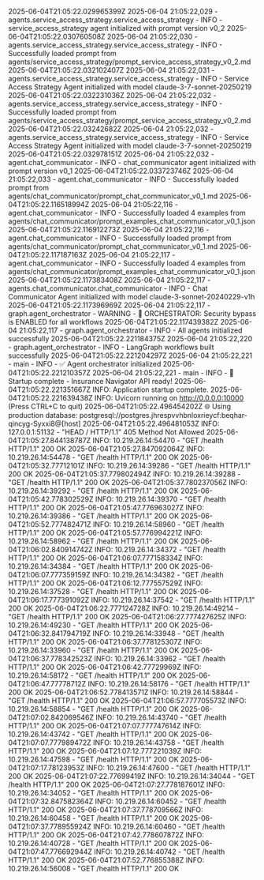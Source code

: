 2025-06-04T21:05:22.029965399Z 2025-06-04 21:05:22,029 - agents.service_access_strategy.service_access_strategy - INFO - service_access_strategy agent initialized with prompt version v0_2
2025-06-04T21:05:22.030760508Z 2025-06-04 21:05:22,030 - agents.service_access_strategy.service_access_strategy - INFO - Successfully loaded prompt from agents/service_access_strategy/prompt_service_access_strategy_v0_2.md
2025-06-04T21:05:22.032102407Z 2025-06-04 21:05:22,031 - agents.service_access_strategy.service_access_strategy - INFO - Service Access Strategy Agent initialized with model claude-3-7-sonnet-20250219
2025-06-04T21:05:22.032231036Z 2025-06-04 21:05:22,032 - agents.service_access_strategy.service_access_strategy - INFO - Successfully loaded prompt from agents/service_access_strategy/prompt_service_access_strategy_v0_2.md
2025-06-04T21:05:22.03242682Z 2025-06-04 21:05:22,032 - agents.service_access_strategy.service_access_strategy - INFO - Service Access Strategy Agent initialized with model claude-3-7-sonnet-20250219
2025-06-04T21:05:22.032978151Z 2025-06-04 21:05:22,032 - agent.chat_communicator - INFO - chat_communicator agent initialized with prompt version v0_1
2025-06-04T21:05:22.033723746Z 2025-06-04 21:05:22,033 - agent.chat_communicator - INFO - Successfully loaded prompt from agents/chat_communicator/prompt_chat_communicator_v0_1.md
2025-06-04T21:05:22.116518994Z 2025-06-04 21:05:22,116 - agent.chat_communicator - INFO - Successfully loaded 4 examples from agents/chat_communicator/prompt_examples_chat_communicator_v0_1.json
2025-06-04T21:05:22.116912273Z 2025-06-04 21:05:22,116 - agent.chat_communicator - INFO - Successfully loaded prompt from agents/chat_communicator/prompt_chat_communicator_v0_1.md
2025-06-04T21:05:22.117187163Z 2025-06-04 21:05:22,117 - agent.chat_communicator - INFO - Successfully loaded 4 examples from agents/chat_communicator/prompt_examples_chat_communicator_v0_1.json
2025-06-04T21:05:22.117383408Z 2025-06-04 21:05:22,117 - agents.chat_communicator.chat_communicator - INFO - Chat Communicator Agent initialized with model claude-3-sonnet-20240229-v1h
2025-06-04T21:05:22.117396969Z 2025-06-04 21:05:22,117 - graph.agent_orchestrator - WARNING - 🚫 ORCHESTRATOR: Security bypass is ENABLED for all workflows
2025-06-04T21:05:22.117439382Z 2025-06-04 21:05:22,117 - graph.agent_orchestrator - INFO - All agents initialized successfully
2025-06-04T21:05:22.221184375Z 2025-06-04 21:05:22,220 - graph.agent_orchestrator - INFO - LangGraph workflows built successfully
2025-06-04T21:05:22.221204297Z 2025-06-04 21:05:22,221 - main - INFO - ✅ Agent orchestrator initialized
2025-06-04T21:05:22.221210357Z 2025-06-04 21:05:22,221 - main - INFO - 🎉 Startup complete - Insurance Navigator API ready!
2025-06-04T21:05:22.221351667Z INFO:     Application startup complete.
2025-06-04T21:05:22.221639438Z INFO:     Uvicorn running on http://0.0.0.0:10000 (Press CTRL+C to quit)
2025-06-04T21:05:22.496454202Z 🌐 Using production database: postgresql://postgres.jhrespvvhbnloxrieycf:beqhar-qincyg-Syxxi8@[host]
2025-06-04T21:05:22.496481053Z INFO:     127.0.0.1:51132 - "HEAD / HTTP/1.1" 405 Method Not Allowed
2025-06-04T21:05:27.844138787Z INFO:     10.219.26.14:54470 - "GET /health HTTP/1.1" 200 OK
2025-06-04T21:05:27.847092064Z INFO:     10.219.26.14:54478 - "GET /health HTTP/1.1" 200 OK
2025-06-04T21:05:32.77712101Z INFO:     10.219.26.14:39286 - "GET /health HTTP/1.1" 200 OK
2025-06-04T21:05:37.779802494Z INFO:     10.219.26.14:39288 - "GET /health HTTP/1.1" 200 OK
2025-06-04T21:05:37.780237056Z INFO:     10.219.26.14:39292 - "GET /health HTTP/1.1" 200 OK
2025-06-04T21:05:42.778302529Z INFO:     10.219.26.14:39370 - "GET /health HTTP/1.1" 200 OK
2025-06-04T21:05:47.776963027Z INFO:     10.219.26.14:39386 - "GET /health HTTP/1.1" 200 OK
2025-06-04T21:05:52.777482471Z INFO:     10.219.26.14:58960 - "GET /health HTTP/1.1" 200 OK
2025-06-04T21:05:57.776994221Z INFO:     10.219.26.14:58962 - "GET /health HTTP/1.1" 200 OK
2025-06-04T21:06:02.840914742Z INFO:     10.219.26.14:34372 - "GET /health HTTP/1.1" 200 OK
2025-06-04T21:06:07.777158334Z INFO:     10.219.26.14:34384 - "GET /health HTTP/1.1" 200 OK
2025-06-04T21:06:07.777359159Z INFO:     10.219.26.14:34382 - "GET /health HTTP/1.1" 200 OK
2025-06-04T21:06:12.777557529Z INFO:     10.219.26.14:37528 - "GET /health HTTP/1.1" 200 OK
2025-06-04T21:06:17.777391092Z INFO:     10.219.26.14:37542 - "GET /health HTTP/1.1" 200 OK
2025-06-04T21:06:22.777124728Z INFO:     10.219.26.14:49214 - "GET /health HTTP/1.1" 200 OK
2025-06-04T21:06:27.777427625Z INFO:     10.219.26.14:49230 - "GET /health HTTP/1.1" 200 OK
2025-06-04T21:06:32.841794719Z INFO:     10.219.26.14:33948 - "GET /health HTTP/1.1" 200 OK
2025-06-04T21:06:37.778125307Z INFO:     10.219.26.14:33960 - "GET /health HTTP/1.1" 200 OK
2025-06-04T21:06:37.778342523Z INFO:     10.219.26.14:33962 - "GET /health HTTP/1.1" 200 OK
2025-06-04T21:06:42.77729969Z INFO:     10.219.26.14:58172 - "GET /health HTTP/1.1" 200 OK
2025-06-04T21:06:47.77778712Z INFO:     10.219.26.14:58176 - "GET /health HTTP/1.1" 200 OK
2025-06-04T21:06:52.778413571Z INFO:     10.219.26.14:58844 - "GET /health HTTP/1.1" 200 OK
2025-06-04T21:06:57.777705573Z INFO:     10.219.26.14:58854 - "GET /health HTTP/1.1" 200 OK
2025-06-04T21:07:02.842069546Z INFO:     10.219.26.14:43740 - "GET /health HTTP/1.1" 200 OK
2025-06-04T21:07:07.777747614Z INFO:     10.219.26.14:43742 - "GET /health HTTP/1.1" 200 OK
2025-06-04T21:07:07.777989472Z INFO:     10.219.26.14:43758 - "GET /health HTTP/1.1" 200 OK
2025-06-04T21:07:12.777221039Z INFO:     10.219.26.14:47598 - "GET /health HTTP/1.1" 200 OK
2025-06-04T21:07:17.78123953Z INFO:     10.219.26.14:47600 - "GET /health HTTP/1.1" 200 OK
2025-06-04T21:07:22.77699419Z INFO:     10.219.26.14:34044 - "GET /health HTTP/1.1" 200 OK
2025-06-04T21:07:27.778187601Z INFO:     10.219.26.14:34052 - "GET /health HTTP/1.1" 200 OK
2025-06-04T21:07:32.847582364Z INFO:     10.219.26.14:60452 - "GET /health HTTP/1.1" 200 OK
2025-06-04T21:07:37.778709566Z INFO:     10.219.26.14:60458 - "GET /health HTTP/1.1" 200 OK
2025-06-04T21:07:37.778955924Z INFO:     10.219.26.14:60460 - "GET /health HTTP/1.1" 200 OK
2025-06-04T21:07:42.778607872Z INFO:     10.219.26.14:40728 - "GET /health HTTP/1.1" 200 OK
2025-06-04T21:07:47.776692944Z INFO:     10.219.26.14:40742 - "GET /health HTTP/1.1" 200 OK
2025-06-04T21:07:52.776855388Z INFO:     10.219.26.14:56008 - "GET /health HTTP/1.1" 200 OK